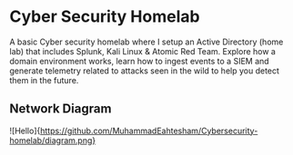 # Cyber Security Homelab
A basic Cyber security homelab where I setup an Active Directory (home lab) that includes Splunk, Kali Linux & Atomic Red Team. Explore how a domain environment works, learn how to ingest events to a SIEM and generate telemetry related to attacks seen in the wild to help you detect them in the future.
## Network Diagram
![Hello]{https://github.com/MuhammadEahtesham/Cybersecurity-homelab/diagram.png}

